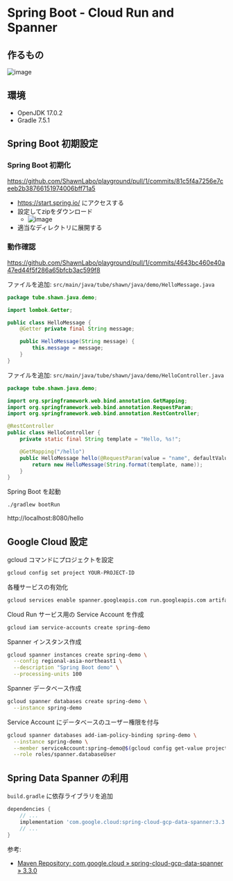 # Spring Boot - Cloud Run and Spanner

## 作るもの

![image](https://user-images.githubusercontent.com/1286807/195768261-41f59dca-f1ad-46fa-bc2b-a31dcb2d1d08.png)

## 環境

* OpenJDK 17.0.2
* Gradle 7.5.1

## Spring Boot 初期設定

### Spring Boot 初期化

https://github.com/ShawnLabo/playground/pull/1/commits/81c5f4a7256e7ceeb2b38766151974006bff71a5

* https://start.spring.io/ にアクセスする
* 設定してzipをダウンロード
  * ![image](https://user-images.githubusercontent.com/1286807/195762882-c949ea3e-85f5-4adc-a86b-55534628cf78.png)
* 適当なディレクトリに展開する

### 動作確認

https://github.com/ShawnLabo/playground/pull/1/commits/4643bc460e40a47ed44f5f286a65bfcb3ac599f8

ファイルを追加: `src/main/java/tube/shawn/java/demo/HelloMessage.java`

```java
package tube.shawn.java.demo;

import lombok.Getter;

public class HelloMessage {
    @Getter private final String message;

    public HelloMessage(String message) {
        this.message = message;
    }
}
```

ファイルを追加: `src/main/java/tube/shawn/java/demo/HelloController.java`

```java
package tube.shawn.java.demo;

import org.springframework.web.bind.annotation.GetMapping;
import org.springframework.web.bind.annotation.RequestParam;
import org.springframework.web.bind.annotation.RestController;

@RestController
public class HelloController {
    private static final String template = "Hello, %s!";

    @GetMapping("/hello")
    public HelloMessage hello(@RequestParam(value = "name", defaultValue = "World") String name) {
        return new HelloMessage(String.format(template, name));
    }
}
```

Spring Boot を起動

```sh
./gradlew bootRun
```

http://localhost:8080/hello


## Google Cloud 設定

gcloud コマンドにプロジェクトを設定

```sh
gcloud config set project YOUR-PROJECT-ID
```

各種サービスの有効化

```sh
gcloud services enable spanner.googleapis.com run.googleapis.com artifactregistry.googleapis.com
```

Cloud Run サービス用の Service Account を作成

```sh
gcloud iam service-accounts create spring-demo
```

Spanner インスタンス作成

```sh
gcloud spanner instances create spring-demo \
  --config regional-asia-northeast1 \
  --description "Spring Boot demo" \
  --processing-units 100
```

Spanner データベース作成

```sh
gcloud spanner databases create spring-demo \
  --instance spring-demo
```

Service Account にデータベースのユーザー権限を付与

```sh
gcloud spanner databases add-iam-policy-binding spring-demo \
  --instance spring-demo \
  --member serviceAccount:spring-demo@$(gcloud config get-value project).iam.gserviceaccount.com \
  --role roles/spanner.databaseUser
```

## Spring Data Spanner の利用

`build.gradle` に依存ライブラリを追加

```groovy
dependencies {
    // ...
    implementation 'com.google.cloud:spring-cloud-gcp-data-spanner:3.3.0'
    // ...
}
```

参考:

* [Maven Repository: com.google.cloud » spring-cloud-gcp-data-spanner » 3.3.0](https://mvnrepository.com/artifact/com.google.cloud/spring-cloud-gcp-data-spanner/3.3.0)